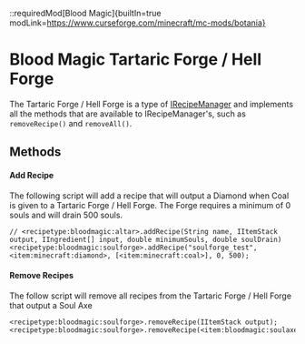 ::requiredMod[Blood Magic]{builtIn=true modLink=https://www.curseforge.com/minecraft/mc-mods/botania}

# Blood Magic Tartaric Forge / Hell Forge

The Tartaric Forge / Hell Forge is a type of [IRecipeManager](/vanilla/api/managers/IRecipeManager) and implements all the methods that are available to IRecipeManager's, such as `removeRecipe()` and `removeAll()`.

## Methods

#### Add Recipe

The following script will add a recipe that will output a Diamond when Coal is given to a Tartaric Forge / Hell Forge. The Forge requires a minimum of 0 souls and will drain 500 souls.

```zenscript
// <recipetype:bloodmagic:altar>.addRecipe(String name, IItemStack output, IIngredient[] input, double minimumSouls, double soulDrain)
<recipetype:bloodmagic:soulforge>.addRecipe("soulforge_test", <item:minecraft:diamond>, [<item:minecraft:coal>], 0, 500);
```

#### Remove Recipes

The follow script will remove all recipes from the Tartaric Forge / Hell Forge that output a Soul Axe

```zenscript
<recipetype:bloodmagic:soulforge>.removeRecipe(IItemStack output);
<recipetype:bloodmagic:soulforge>.removeRecipe(<item:bloodmagic:soulaxe>);
```